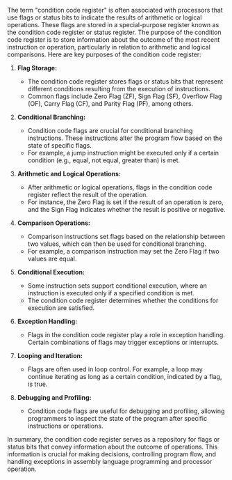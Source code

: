 The term "condition code register" is often associated with processors that use flags or status bits to indicate the results of arithmetic or logical operations. These flags are stored in a special-purpose register known as the condition code register or status register. The purpose of the condition code register is to store information about the outcome of the most recent instruction or operation, particularly in relation to arithmetic and logical comparisons. Here are key purposes of the condition code register:

1. **Flag Storage:**
   - The condition code register stores flags or status bits that represent different conditions resulting from the execution of instructions.
   - Common flags include Zero Flag (ZF), Sign Flag (SF), Overflow Flag (OF), Carry Flag (CF), and Parity Flag (PF), among others.

2. **Conditional Branching:**
   - Condition code flags are crucial for conditional branching instructions. These instructions alter the program flow based on the state of specific flags.
   - For example, a jump instruction might be executed only if a certain condition (e.g., equal, not equal, greater than) is met.

3. **Arithmetic and Logical Operations:**
   - After arithmetic or logical operations, flags in the condition code register reflect the result of the operation.
   - For instance, the Zero Flag is set if the result of an operation is zero, and the Sign Flag indicates whether the result is positive or negative.

4. **Comparison Operations:**
   - Comparison instructions set flags based on the relationship between two values, which can then be used for conditional branching.
   - For example, a comparison instruction may set the Zero Flag if two values are equal.

5. **Conditional Execution:**
   - Some instruction sets support conditional execution, where an instruction is executed only if a specified condition is met.
   - The condition code register determines whether the conditions for execution are satisfied.

6. **Exception Handling:**
   - Flags in the condition code register play a role in exception handling. Certain combinations of flags may trigger exceptions or interrupts.

7. **Looping and Iteration:**
   - Flags are often used in loop control. For example, a loop may continue iterating as long as a certain condition, indicated by a flag, is true.

8. **Debugging and Profiling:**
   - Condition code flags are useful for debugging and profiling, allowing programmers to inspect the state of the program after specific instructions or operations.

In summary, the condition code register serves as a repository for flags or status bits that convey information about the outcome of operations. This information is crucial for making decisions, controlling program flow, and handling exceptions in assembly language programming and processor operation.

